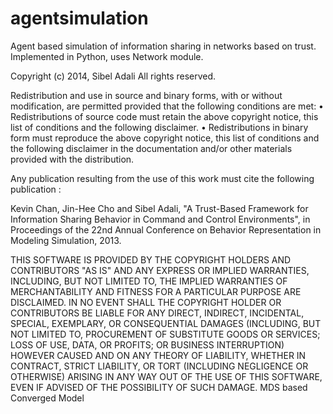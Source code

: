 agentsimulation
===============

Agent based simulation of information sharing in networks based on trust. Implemented in Python, 
uses Network module.

Copyright (c) 2014, Sibel Adali
All rights reserved.

Redistribution and use in source and binary forms, with or without modification, are permitted provided that the following conditions are met:
   • Redistributions of source code must retain the above copyright notice, 
   this list of conditions and the following disclaimer.
   • Redistributions in binary form must reproduce the above copyright notice, 
   this list of conditions and the following disclaimer in the documentation and/or other materials 
   provided with the distribution.

Any publication resulting from the use of this work must cite the following publication :

   Kevin Chan, Jin-Hee Cho and Sibel Adali, "A Trust-Based Framework for Information Sharing Behavior in Command and 
   Control Environments", in Proceedings of the 22nd Annual Conference on Behavior Representation in 
   Modeling Simulation, 2013.
        
THIS SOFTWARE IS PROVIDED BY THE COPYRIGHT HOLDERS AND CONTRIBUTORS "AS IS" AND ANY EXPRESS OR IMPLIED WARRANTIES, INCLUDING, BUT NOT LIMITED TO, THE IMPLIED WARRANTIES OF MERCHANTABILITY AND FITNESS FOR A PARTICULAR PURPOSE ARE DISCLAIMED. IN NO EVENT SHALL THE COPYRIGHT HOLDER OR CONTRIBUTORS BE LIABLE FOR ANY DIRECT, INDIRECT, INCIDENTAL, SPECIAL, EXEMPLARY, OR CONSEQUENTIAL DAMAGES (INCLUDING, BUT NOT LIMITED TO, PROCUREMENT OF SUBSTITUTE GOODS OR SERVICES; LOSS OF USE, DATA, OR PROFITS; OR BUSINESS INTERRUPTION) HOWEVER CAUSED AND ON ANY THEORY OF LIABILITY, WHETHER IN CONTRACT, STRICT LIABILITY, OR TORT (INCLUDING NEGLIGENCE OR OTHERWISE) ARISING IN ANY WAY OUT OF THE USE OF THIS SOFTWARE, EVEN IF ADVISED OF THE POSSIBILITY OF SUCH DAMAGE.
MDS based Converged Model
